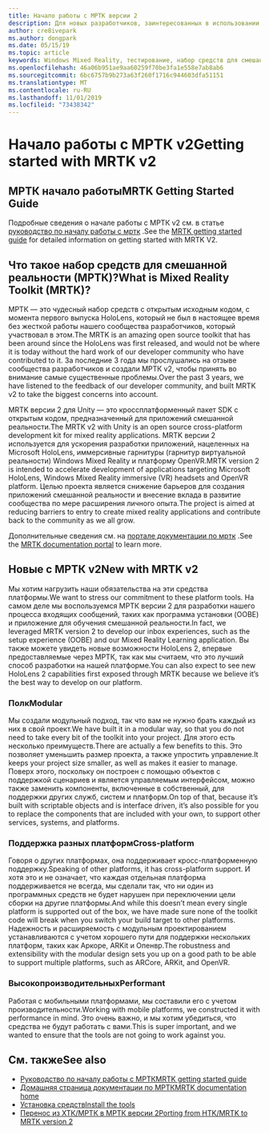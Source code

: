 ```yaml
---
title: Начало работы с МРТК версии 2
description: Для новых разработчиков, заинтересованных в использовании МРТК
author: cre8ivepark
ms.author: dongpark
ms.date: 05/15/19
ms.topic: article
keywords: Windows Mixed Reality, тестирование, набор средств для смешанной реальности, МРТК версии 2, МРТК, средства, пакет SDK, HoloLens, HoloLens 2
ms.openlocfilehash: 46a06b951ae9aa60259f70be3fa1e558e7ab8ab6
ms.sourcegitcommit: 6bc6757b9b273a63f260f1716c944603dfa51151
ms.translationtype: MT
ms.contentlocale: ru-RU
ms.lasthandoff: 11/01/2019
ms.locfileid: "73438342"
---
```

# <a name="getting-started-with-mrtk-v2"></a><span data-ttu-id="d59dc-104">Начало работы с МРТК v2</span><span class="sxs-lookup"><span data-stu-id="d59dc-104">Getting started with MRTK v2</span></span>

## <a name="mrtk-getting-started-guide"></a><span data-ttu-id="d59dc-105">МРТК начало работы</span><span class="sxs-lookup"><span data-stu-id="d59dc-105">MRTK Getting Started Guide</span></span>
<span data-ttu-id="d59dc-106">Подробные сведения о начале работы с МРТК v2 см. в статье [руководство по началу работы с мртк](https://microsoft.github.io/MixedRealityToolkit-Unity/Documentation/GettingStartedWithTheMRTK.html) .</span><span class="sxs-lookup"><span data-stu-id="d59dc-106">See the [MRTK getting started guide](https://microsoft.github.io/MixedRealityToolkit-Unity/Documentation/GettingStartedWithTheMRTK.html) for detailed information on getting started with MRTK V2.</span></span>

## <a name="what-is-mixed-reality-toolkit-mrtk"></a><span data-ttu-id="d59dc-107">Что такое набор средств для смешанной реальности (МРТК)?</span><span class="sxs-lookup"><span data-stu-id="d59dc-107">What is Mixed Reality Toolkit (MRTK)?</span></span>
<span data-ttu-id="d59dc-108">МРТК — это чудесный набор средств с открытым исходным кодом, с момента первого выпуска HoloLens, который не был в настоящее время без жесткой работы нашего сообщества разработчиков, который участвовал в этом.</span><span class="sxs-lookup"><span data-stu-id="d59dc-108">The MRTK is an amazing open source toolkit that has been around since the HoloLens was first released, and would not be where it is today without the hard work of our developer community who have contributed to it.</span></span> <span data-ttu-id="d59dc-109">За последние 3 года мы прослушались на отзыве сообщества разработчиков и создали МРТК v2, чтобы принять во внимание самые существенные проблемы.</span><span class="sxs-lookup"><span data-stu-id="d59dc-109">Over the past 3 years, we have listened to the feedback of our developer community, and built MRTK v2 to take the biggest concerns into account.</span></span>  

<span data-ttu-id="d59dc-110">MRTK версии 2 для Unity — это кроссплатформенный пакет SDK с открытым кодом, предназначенный для приложений смешанной реальности.</span><span class="sxs-lookup"><span data-stu-id="d59dc-110">The MRTK v2 with Unity is an open source cross-platform development kit for mixed reality applications.</span></span>  <span data-ttu-id="d59dc-111">MRTK версии 2 используется для ускорения разработки приложений, нацеленных на Microsoft HoloLens, иммерсивные гарнитуры (гарнитур виртуальной реальности) Windows Mixed Reality и платформу OpenVR.</span><span class="sxs-lookup"><span data-stu-id="d59dc-111">MRTK version 2 is intended to accelerate development of applications targeting Microsoft HoloLens, Windows Mixed Reality immersive (VR) headsets and OpenVR platform.</span></span> <span data-ttu-id="d59dc-112">Целью проекта является снижение барьеров для создания приложений смешанной реальности и внесение вклада в развитие сообщества по мере расширения личного опыта.</span><span class="sxs-lookup"><span data-stu-id="d59dc-112">The project is aimed at reducing barriers to entry to create mixed reality applications and contribute back to the community as we all grow.</span></span> 

<span data-ttu-id="d59dc-113">Дополнительные сведения см. на [портале документации по мртк](https://microsoft.github.io/MixedRealityToolkit-Unity/README.html) .</span><span class="sxs-lookup"><span data-stu-id="d59dc-113">See the [MRTK documentation portal](https://microsoft.github.io/MixedRealityToolkit-Unity/README.html) to learn more.</span></span>

## <a name="new-with-mrtk-v2"></a><span data-ttu-id="d59dc-114">Новые с МРТК v2</span><span class="sxs-lookup"><span data-stu-id="d59dc-114">New with MRTK v2</span></span>
<span data-ttu-id="d59dc-115">Мы хотим нагрузить наши обязательства на эти средства платформы.</span><span class="sxs-lookup"><span data-stu-id="d59dc-115">We want to stress our commitment to these platform tools.</span></span>  <span data-ttu-id="d59dc-116">На самом деле мы воспользуемся МРТК версии 2 для разработки нашего процесса входящих сообщений, таких как программа установки (OOBE) и приложение для обучения смешанной реальности.</span><span class="sxs-lookup"><span data-stu-id="d59dc-116">In fact, we leveraged MRTK version 2 to develop our inbox experiences, such as the setup experience (OOBE) and our Mixed Reality Learning application.</span></span>  <span data-ttu-id="d59dc-117">Вы также можете увидеть новые возможности HoloLens 2, впервые предоставляемые через МРТК, так как мы считаем, что это лучший способ разработки на нашей платформе.</span><span class="sxs-lookup"><span data-stu-id="d59dc-117">You can also expect to see new HoloLens 2 capabilities first exposed through MRTK because we believe it’s the best way to develop on our platform.</span></span> 

### <a name="modular"></a><span data-ttu-id="d59dc-118">Полк</span><span class="sxs-lookup"><span data-stu-id="d59dc-118">Modular</span></span>
<span data-ttu-id="d59dc-119">Мы создали модульный подход, так что вам не нужно брать каждый из них в свой проект.</span><span class="sxs-lookup"><span data-stu-id="d59dc-119">We have built it in a modular way, so that you do not need to take every bit of the toolkit into your project.</span></span>  <span data-ttu-id="d59dc-120">Для этого есть несколько преимуществ.</span><span class="sxs-lookup"><span data-stu-id="d59dc-120">There are actually a few benefits to this.</span></span>  <span data-ttu-id="d59dc-121">Это позволяет уменьшить размер проекта, а также упростить управление.</span><span class="sxs-lookup"><span data-stu-id="d59dc-121">It keeps your project size smaller, as well as makes it easier to manage.</span></span>  <span data-ttu-id="d59dc-122">Поверх этого, поскольку он построен с помощью объектов с поддержкой сценариев и является управляемым интерфейсом, можно также заменить компоненты, включенные в собственный, для поддержки других служб, систем и платформ.</span><span class="sxs-lookup"><span data-stu-id="d59dc-122">On top of that, because it’s built with scriptable objects and is interface driven, it’s also possible for you to replace the components that are included with your own, to support other services, systems, and platforms.</span></span>

### <a name="cross-platform"></a><span data-ttu-id="d59dc-123">Поддержка разных платформ</span><span class="sxs-lookup"><span data-stu-id="d59dc-123">Cross-platform</span></span>
<span data-ttu-id="d59dc-124">Говоря о других платформах, она поддерживает кросс-платформенную поддержку.</span><span class="sxs-lookup"><span data-stu-id="d59dc-124">Speaking of other platforms, it has cross-platform support.</span></span>  <span data-ttu-id="d59dc-125">И хотя это и не означает, что каждая отдельная платформа поддерживается не всегда, мы сделали так, что ни один из программных средств не будет нарушен при переключении цели сборки на другие платформы.</span><span class="sxs-lookup"><span data-stu-id="d59dc-125">And while this doesn’t mean every single platform is supported out of the box, we have made sure none of the toolkit code will break when you switch your build target to other platforms.</span></span>  <span data-ttu-id="d59dc-126">Надежность и расширяемость с модульным проектированием устанавливаются с учетом хорошего пути для поддержки нескольких платформ, таких как Аркоре, ARKit и Опенвр.</span><span class="sxs-lookup"><span data-stu-id="d59dc-126">The robustness and extensibility with the modular design sets you up on a good path to be able to support multiple platforms, such as ARCore, ARKit, and OpenVR.</span></span>

### <a name="performant"></a><span data-ttu-id="d59dc-127">Высокопроизводительных</span><span class="sxs-lookup"><span data-stu-id="d59dc-127">Performant</span></span>
<span data-ttu-id="d59dc-128">Работая с мобильными платформами, мы составили его с учетом производительности.</span><span class="sxs-lookup"><span data-stu-id="d59dc-128">Working with mobile platforms, we constructed it with performance in mind.</span></span>  <span data-ttu-id="d59dc-129">Это очень важно, и мы хотим убедиться, что средства не будут работать с вами.</span><span class="sxs-lookup"><span data-stu-id="d59dc-129">This is super important, and we wanted to ensure that the tools are not going to work against you.</span></span>

## <a name="see-also"></a><span data-ttu-id="d59dc-130">См. также</span><span class="sxs-lookup"><span data-stu-id="d59dc-130">See also</span></span>
* [<span data-ttu-id="d59dc-131">Руководство по началу работы с МРТК</span><span class="sxs-lookup"><span data-stu-id="d59dc-131">MRTK getting started guide</span></span>](https://microsoft.github.io/MixedRealityToolkit-Unity/Documentation/GettingStartedWithTheMRTK.html)
* [<span data-ttu-id="d59dc-132">Домашняя страница документации по МРТК</span><span class="sxs-lookup"><span data-stu-id="d59dc-132">MRTK documentation home</span></span>](https://microsoft.github.io/MixedRealityToolkit-Unity/README.html)
* [<span data-ttu-id="d59dc-133">Установка средств</span><span class="sxs-lookup"><span data-stu-id="d59dc-133">Install the tools</span></span>](install-the-tools.md)
* [<span data-ttu-id="d59dc-134">Перенос из ХТК/МРТК в МРТК версии 2</span><span class="sxs-lookup"><span data-stu-id="d59dc-134">Porting from HTK/MRTK to MRTK version 2</span></span>](https://microsoft.github.io/MixedRealityToolkit-Unity/Documentation/HTKToMRTKPortingGuide.html)

